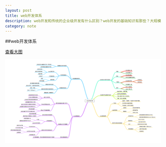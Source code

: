 ```yaml
---
layout: post
title: web开发体系
description: web开发和传统的企业级开发有什么区别？web开发的基础知识有那些？大规模数据处理的要点是什么？
category: note
---
```


##web开发体系

[查看大图](/images/note/webDevelop.png "查看大图")


![](/images/note/webDevelop.png "web开发体系")
